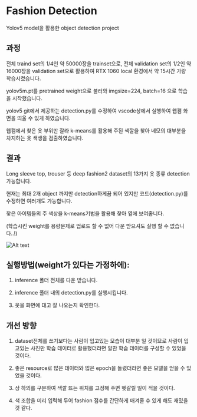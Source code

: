 # Fashion Detection
Yolov5 model을 활용한 object detection project

## 과정
전체 traind set의 1/4인 약 50000장을 trainset으로, 전체 validation set의 1/2인 약 16000장을 validation set으로 활용하여 RTX 1060 local 환경에서 약 15시간 가량 학습시켰습니다.

yolov5m.pt를 pretrained weight으로 불러와 imgsize=224, batch=16 으로 학습을 시작했습니다.

yolov5 git에서 제공하는 detection.py를 수정하여 vscode상에서 실행하여 웹캠 화면을 띄울 수 있게 하였습니다.

웹캠에서 찾은 옷 부위만 잘라 k-means를 활용해 주된 색깔을 찾아 네모의 대부분을 차지하는 옷 색생을 검출하였습니다.

## 결과
Long sleeve top, trouser 등 deep fashion2 dataset의 13가지 옷 종류 detection 가능합니다.

현재는 최대 2개 object 까지만 detection하게끔 되어 있지만 코드(detection.py)를 수정하면 여러개도 가능합니다.

찾은 아이템들의 주 색상을 k-means기법을 활용해 찾아 옆에 보여줍니다.

(학습시킨 weight를 용량문제로 업로드 할 수 없어 다운 받으셔도 실행 할 수 없습니다..!)

![Alt text](./assets/res.jpg)

## 실행방법(weight가 있다는 가정하에):
1. inference 폴더 전체를 다운 받습니다.
   
2. inference 폴더 내의 detection.py를 실행시킵니다.
   
3. 옷을 화면에 대고 잘 나오는지 확인한다.

## 개선 방향
1. dataset전체를 쓰기보다는 사람이 입고있는 모습이 대부분 일 것이므로 사람이 입고있는 사진만 학습 데이터로 활용했더라면 알찬 학습 데이터를 구성할 수 있었을 것이다.
   
2. 좋은 resource로 많은 데이터와 많은 epoch을 돌렸더라면 좋은 모델을 얻을 수 있었을 것이다.

3. 상 하의를 구분하여 색깔 뜨는 위치를 고정해 주면 헷갈릴 일이 적을 것이다.
   
4. 색 조합을 미리 입력해 두어 fashion 점수를 간단하게 매겨줄 수 있게 해도 재밌을 것 같다.

